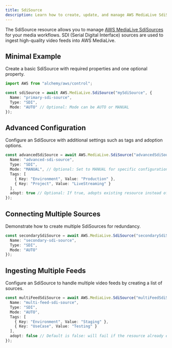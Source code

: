 ```yaml
---
title: SdiSource
description: Learn how to create, update, and manage AWS MediaLive SdiSources using Alchemy Cloud Control.
---
```


The SdiSource resource allows you to manage [AWS MediaLive SdiSources](https://docs.aws.amazon.com/medialive/latest/userguide/) for your media workflows. SDI (Serial Digital Interface) sources are used to ingest high-quality video feeds into AWS MediaLive.

## Minimal Example

Create a basic SdiSource with required properties and one optional property.

```ts
import AWS from "alchemy/aws/control";

const sdiSource = await AWS.MediaLive.SdiSource("mySdiSource", {
  Name: "primary-sdi-source",
  Type: "SDI",
  Mode: "AUTO" // Optional: Mode can be AUTO or MANUAL
});
```

## Advanced Configuration

Configure an SdiSource with additional settings such as tags and adoption options.

```ts
const advancedSdiSource = await AWS.MediaLive.SdiSource("advancedSdiSource", {
  Name: "advanced-sdi-source",
  Type: "SDI",
  Mode: "MANUAL", // Optional: Set to MANUAL for specific configurations
  Tags: [
    { Key: "Environment", Value: "Production" },
    { Key: "Project", Value: "LiveStreaming" }
  ],
  adopt: true // Optional: If true, adopts existing resource instead of failing
});
```

## Connecting Multiple Sources

Demonstrate how to create multiple SdiSources for redundancy.

```ts
const secondarySdiSource = await AWS.MediaLive.SdiSource("secondarySdiSource", {
  Name: "secondary-sdi-source",
  Type: "SDI",
  Mode: "AUTO"
});
```

## Ingesting Multiple Feeds

Configure an SdiSource to handle multiple video feeds by creating a list of sources.

```ts
const multiFeedSdiSource = await AWS.MediaLive.SdiSource("multiFeedSdiSource", {
  Name: "multi-feed-sdi-source",
  Type: "SDI",
  Mode: "AUTO",
  Tags: [
    { Key: "Environment", Value: "Staging" },
    { Key: "UseCase", Value: "Testing" }
  ],
  adopt: false // Default is false: will fail if the resource already exists
});
```